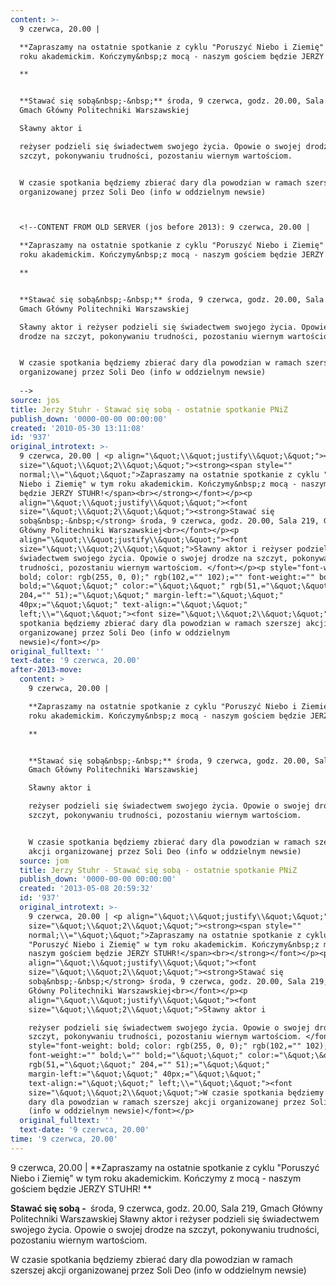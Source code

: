```yaml
---
content: >-
  9 czerwca, 20.00 | 

  **Zapraszamy na ostatnie spotkanie z cyklu "Poruszyć Niebo i Ziemię" w tym
  roku akademickim. Kończymy&nbsp;z mocą - naszym gościem będzie JERZY STUHR!

  **


  **Stawać się sobą&nbsp;-&nbsp;** środa, 9 czerwca, godz. 20.00, Sala 219,
  Gmach Główny Politechniki Warszawskiej

  Sławny aktor i 

  reżyser podzieli się świadectwem swojego życia. Opowie o swojej drodze na
  szczyt, pokonywaniu trudności, pozostaniu wiernym wartościom. 


  W czasie spotkania będziemy zbierać dary dla powodzian w ramach szerszej akcji
  organizowanej przez Soli Deo (info w oddzielnym newsie)



  <!--CONTENT FROM OLD SERVER (jos before 2013): 9 czerwca, 20.00 | 

  **Zapraszamy na ostatnie spotkanie z cyklu "Poruszyć Niebo i Ziemię" w tym
  roku akademickim. Kończymy&nbsp;z mocą - naszym gościem będzie JERZY STUHR!

  **


  **Stawać się sobą&nbsp;-&nbsp;** środa, 9 czerwca, godz. 20.00, Sala 219,
  Gmach Główny Politechniki Warszawskiej

  Sławny aktor i reżyser podzieli się świadectwem swojego życia. Opowie o swojej
  drodze na szczyt, pokonywaniu trudności, pozostaniu wiernym wartościom. 


  W czasie spotkania będziemy zbierać dary dla powodzian w ramach szerszej akcji
  organizowanej przez Soli Deo (info w oddzielnym newsie)
                             
  -->
source: jos
title: Jerzy Stuhr - Stawać się sobą - ostatnie spotkanie PNiZ
publish_down: '0000-00-00 00:00:00'
created: '2010-05-30 13:11:08'
id: '937'
original_introtext: >-
  9 czerwca, 20.00 | <p align="\&quot;\\&quot;justify\\&quot;\&quot;"><font
  size="\&quot;\\&quot;2\\&quot;\&quot;"><strong><span style=""
  normal;\\="\&quot;\&quot;">Zapraszamy na ostatnie spotkanie z cyklu "Poruszyć
  Niebo i Ziemię" w tym roku akademickim. Kończymy&nbsp;z mocą - naszym gościem
  będzie JERZY STUHR!</span><br></strong></font></p><p
  align="\&quot;\\&quot;justify\\&quot;\&quot;"><font
  size="\&quot;\\&quot;2\\&quot;\&quot;"><strong>Stawać się
  sobą&nbsp;-&nbsp;</strong> środa, 9 czerwca, godz. 20.00, Sala 219, Gmach
  Główny Politechniki Warszawskiej<br></font></p><p
  align="\&quot;\\&quot;justify\\&quot;\&quot;"><font
  size="\&quot;\\&quot;2\\&quot;\&quot;">Sławny aktor i reżyser podzieli się
  świadectwem swojego życia. Opowie o swojej drodze na szczyt, pokonywaniu
  trudności, pozostaniu wiernym wartościom. </font></p><p style="font-weight:
  bold; color: rgb(255, 0, 0);" rgb(102,="" 102);="" font-weight:="" bold;\=""
  bold;="\&quot;\&quot;" color:="\&quot;\&quot;" rgb(51,="\&quot;\&quot;"
  204,="" 51);="\&quot;\&quot;" margin-left:="\&quot;\&quot;"
  40px;="\&quot;\&quot;" text-align:="\&quot;\&quot;"
  left;\\="\&quot;\&quot;"><font size="\&quot;\\&quot;2\\&quot;\&quot;">W czasie
  spotkania będziemy zbierać dary dla powodzian w ramach szerszej akcji
  organizowanej przez Soli Deo (info w oddzielnym
  newsie)</font></p>                           
original_fulltext: ''
text-date: '9 czerwca, 20.00'
after-2013-move:
  content: >
    9 czerwca, 20.00 | 

    **Zapraszamy na ostatnie spotkanie z cyklu "Poruszyć Niebo i Ziemię" w tym
    roku akademickim. Kończymy&nbsp;z mocą - naszym gościem będzie JERZY STUHR!

    **


    **Stawać się sobą&nbsp;-&nbsp;** środa, 9 czerwca, godz. 20.00, Sala 219,
    Gmach Główny Politechniki Warszawskiej

    Sławny aktor i 

    reżyser podzieli się świadectwem swojego życia. Opowie o swojej drodze na
    szczyt, pokonywaniu trudności, pozostaniu wiernym wartościom. 


    W czasie spotkania będziemy zbierać dary dla powodzian w ramach szerszej
    akcji organizowanej przez Soli Deo (info w oddzielnym newsie)
  source: jom
  title: Jerzy Stuhr - Stawać się sobą - ostatnie spotkanie PNiZ
  publish_down: '0000-00-00 00:00:00'
  created: '2013-05-08 20:59:32'
  id: '937'
  original_introtext: >-
    9 czerwca, 20.00 | <p align="\&quot;\\&quot;justify\\&quot;\&quot;"><font
    size="\&quot;\\&quot;2\\&quot;\&quot;"><strong><span style=""
    normal;\\="\&quot;\&quot;">Zapraszamy na ostatnie spotkanie z cyklu
    "Poruszyć Niebo i Ziemię" w tym roku akademickim. Kończymy&nbsp;z mocą -
    naszym gościem będzie JERZY STUHR!</span><br></strong></font></p><p
    align="\&quot;\\&quot;justify\\&quot;\&quot;"><font
    size="\&quot;\\&quot;2\\&quot;\&quot;"><strong>Stawać się
    sobą&nbsp;-&nbsp;</strong> środa, 9 czerwca, godz. 20.00, Sala 219, Gmach
    Główny Politechniki Warszawskiej<br></font></p><p
    align="\&quot;\\&quot;justify\\&quot;\&quot;"><font
    size="\&quot;\\&quot;2\\&quot;\&quot;">Sławny aktor i 

    reżyser podzieli się świadectwem swojego życia. Opowie o swojej drodze na
    szczyt, pokonywaniu trudności, pozostaniu wiernym wartościom. </font></p><p
    style="font-weight: bold; color: rgb(255, 0, 0);" rgb(102,="" 102);=""
    font-weight:="" bold;\="" bold;="\&quot;\&quot;" color:="\&quot;\&quot;"
    rgb(51,="\&quot;\&quot;" 204,="" 51);="\&quot;\&quot;"
    margin-left:="\&quot;\&quot;" 40px;="\&quot;\&quot;"
    text-align:="\&quot;\&quot;" left;\\="\&quot;\&quot;"><font
    size="\&quot;\\&quot;2\\&quot;\&quot;">W czasie spotkania będziemy zbierać
    dary dla powodzian w ramach szerszej akcji organizowanej przez Soli Deo
    (info w oddzielnym newsie)</font></p>
  original_fulltext: ''
  text-date: '9 czerwca, 20.00'
time: '9 czerwca, 20.00'
---
```

9 czerwca, 20.00 | 
**Zapraszamy na ostatnie spotkanie z cyklu "Poruszyć Niebo i Ziemię" w tym roku akademickim. Kończymy&nbsp;z mocą - naszym gościem będzie JERZY STUHR!
**

**Stawać się sobą&nbsp;-&nbsp;** środa, 9 czerwca, godz. 20.00, Sala 219, Gmach Główny Politechniki Warszawskiej
Sławny aktor i 
reżyser podzieli się świadectwem swojego życia. Opowie o swojej drodze na szczyt, pokonywaniu trudności, pozostaniu wiernym wartościom. 

W czasie spotkania będziemy zbierać dary dla powodzian w ramach szerszej akcji organizowanej przez Soli Deo (info w oddzielnym newsie)


<!--CONTENT FROM OLD SERVER (jos before 2013): 9 czerwca, 20.00 | 
**Zapraszamy na ostatnie spotkanie z cyklu "Poruszyć Niebo i Ziemię" w tym roku akademickim. Kończymy&nbsp;z mocą - naszym gościem będzie JERZY STUHR!
**

**Stawać się sobą&nbsp;-&nbsp;** środa, 9 czerwca, godz. 20.00, Sala 219, Gmach Główny Politechniki Warszawskiej
Sławny aktor i reżyser podzieli się świadectwem swojego życia. Opowie o swojej drodze na szczyt, pokonywaniu trudności, pozostaniu wiernym wartościom. 

W czasie spotkania będziemy zbierać dary dla powodzian w ramach szerszej akcji organizowanej przez Soli Deo (info w oddzielnym newsie)
                           
-->

<!--{{json:{"created_date":"2010-05-30 13:11:08","publish_down":"0000-00-00 00:00:00","id":"937"}}}-->